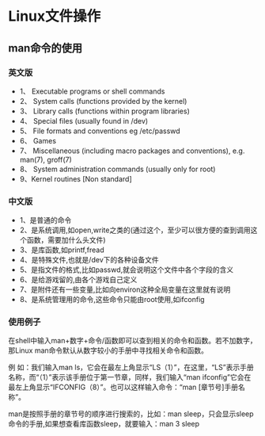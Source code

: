 # Linux文件操作

## man命令的使用

### 英文版

+ 1、 Executable programs or shell commands
+ 2、 System calls (functions provided by the kernel)
+ 3、 Library calls (functions within program libraries)
+ 4、 Special files (usually found in /dev)
+ 5、 File formats and conventions eg /etc/passwd
+ 6、 Games
+ 7、 Miscellaneous (including macro packages and conventions), e.g. man(7), groff(7)
+ 8、 System administration commands (usually only for root)
+ 9、Kernel routines [Non standard]


### 中文版

+ 1、是普通的命令
+ 2、是系统调用,如open,write之类的(通过这个，至少可以很方便的查到调用这个函数，需要加什么头文件)
+ 3、是库函数,如printf,fread
+ 4、是特殊文件,也就是/dev下的各种设备文件
+ 5、是指文件的格式,比如passwd,就会说明这个文件中各个字段的含义
+ 6、是给游戏留的,由各个游戏自己定义
+ 7、是附件还有一些变量,比如向environ这种全局变量在这里就有说明
+ 8、是系统管理用的命令,这些命令只能由root使用,如ifconfig

### 使用例子

<p>在shell中输入man+数字+命令/函数即可以查到相关的命令和函数。若不加数字，那Linux man命令默认从数字较小的手册中寻找相关命令和函数。

例 如：我们输入man ls，它会在最左上角显示“LS（1）”，在这里，“LS”表示手册名称，而“（1）”表示该手册位于第一节章，同样，我们输入“man ifconfig”它会在最左上角显示“IFCONFIG（8）”。也可以这样输入命令：“man [章节号]手册名称”。

man是按照手册的章节号的顺序进行搜索的，比如：man sleep，只会显示sleep命令的手册,如果想查看库函数sleep，就要输入：man 3 sleep
</p>